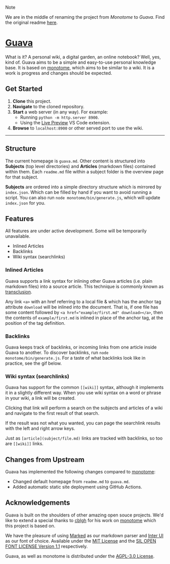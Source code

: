 > [!NOTE]
> We are in the middle of renaming the project from _Monotome_ to _Guava_. Find the original readme [here](monotome.md).

# [Guava](https://semanticdata.github.io/guava/)

What is it? A personal wiki, a digital garden, an online notebook? Well, yes, kind of. Guava aims to be a simple and easy-to-use personal knowledge base. It is based on [monotome](https://github.com/cblgh/monotome), which aims to be similar to a wiki. It is a work is progress and changes should be expected.

<!-- screenshot omitted -->

## Get Started

1. **Clone** this project.
2. **Navigate** to the cloned repository.
3. **Start** a web server (in any way). For example:
   - Running `python -m http.server 8900`.
   - Using the [Live Preview](https://marketplace.visualstudio.com/items?itemName=ms-vscode.live-server) VS Code extension.
4. **Browse** to `localhost:8900` or other served port to use the wiki.

---

## Structure

The current homepage is `guava.md`. Other content is structured into **Subjects** (top level directories) and **Articles** (markdown files) contained within them. Each `readme.md` file within a subject folder is the overview page for that subject.

**Subjects** are ordered into a simple directory structure which is mirrored by `index.json`. Which can be filled by hand if you want to avoid running a script. You can also run `node monotome/bin/generate.js`, which will update `index.json` for you.

## Features

All features are under active development. Some will be temporarily unavailable.

- Inlined Articles
- Backlinks
- Wiki syntax (searchlinks)

### Inlined Articles

Guava supports a link syntax for inlining other Guava articles (i.e. plain markdown files) into a source article. This technique is commonly known as [transclusion](https://en.wikipedia.org/wiki/Transclusion).

<!-- screenshot omitted -->

Any link `<a>` with an href referring to a local file & which has the anchor tag attribute `download` will be inlined into the document. That is, if one file has some content followed by `<a href="example/first.md" download></a>`, then the contents of `example/first.md` is inlined in place of the anchor tag, at the position of the tag definition.

### Backlinks

Guava keeps track of backlinks, or incoming links from one article inside Guava to another. To discover backlinks, run `node monotome/bin/generate.js`. For a taste of what backlinks look like in practice, see the gif below.

<!-- screenshot omitted -->

### Wiki syntax (searchlinks)

Guava has support for the common `[[wiki]]` syntax, although it implements it in a slightly different way. When you use wiki syntax on a word or phrase in your wiki, a link will be created.

Clicking that link will perform a search on the subjects and articles of a wiki and navigate to the first result of that search.

If the result was not what you wanted, you can page the searchlink results with the left and right arrow keys.

Just as `[article](subject/file.md)` links are tracked with backlinks, so too are `[[wiki]]` links.

## Changes from Upstream

Guava has implemented the following changes compared to [monotome](https://github.com/cblgh/monotome):

- Changed default homepage from `readme.md` to `guava.md`.
- Added automatic static site deployment using GitHub Actions.
<!-- - Modernized HTML boilerplate. Introduced new redesigned layout using the [flexbox model](https://developer.mozilla.org/en-US/docs/Web/CSS/CSS_flexible_box_layout) instead of the [grid model](https://developer.mozilla.org/en-US/docs/Web/CSS/CSS_grid_layout/Basic_concepts_of_grid_layout). -->
<!-- - Simplified CSS styles. Removing unnecessary resets and obsolete styles. -->
<!-- - Introduced new responsive mobile design with collapsible sidebar. Removed many unnecessary `@media` queries. -->
<!-- - Fixed some accessibility issues. Wikilinks were not visible due to their color. -->

## Acknowledgements

Guava is built on the shoulders of other amazing open souce projects. We'd like to extend a special thanks to [cblgh](https://github.com/cblgh) for his work on [monotome](https://github.com/cblgh/monotome) which this project is based on.

We have the pleasure of using [Marked](https://github.com/markedjs/marked) as our markdown parser and [Inter UI](https://github.com/inter-ui/inter-ui) as our font of choice. Available under the [MIT License](https://github.com/markedjs/marked/blob/master/LICENSE.md) and the [SIL OPEN FONT LICENSE Version 1.1](https://github.com/philipbelesky/inter-ui/blob/main/LICENSE.txt) respectively.

Guava, as well as monotome is distributed under the [AGPL-3.0 License](LICENSE).
